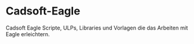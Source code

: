 # Cadsoft-Eagle
Cadsoft Eagle Scripte, ULPs, Libraries und Vorlagen die das Arbeiten mit Eagle erleichtern.
